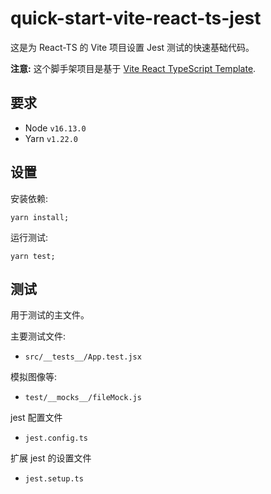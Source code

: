 # quick-start-vite-react-ts-jest

这是为 React-TS 的 Vite 项目设置 Jest 测试的快速基础代码。

**注意:** 这个脚手架项目是基于 [Vite React TypeScript Template](https://github.com/vitejs/vite/tree/main/packages/create-vite/template-react-ts).

## 要求

- Node `v16.13.0`
- Yarn `v1.22.0`

## 设置

安装依赖:

```
yarn install;
```

运行测试:

```
yarn test;
```

## 测试

用于测试的主文件。

主要测试文件:
- `src/__tests__/App.test.jsx`

模拟图像等:
- `test/__mocks__/fileMock.js`

jest 配置文件
- `jest.config.ts`

扩展 jest 的设置文件
- `jest.setup.ts`
